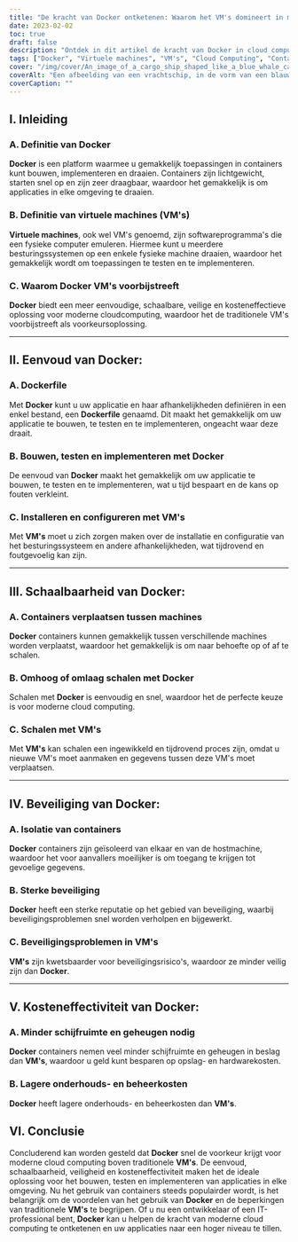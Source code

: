 ```yaml
---
title: "De kracht van Docker ontketenen: Waarom het VM's domineert in moderne cloud computing"
date: 2023-02-02
toc: true
draft: false
description: "Ontdek in dit artikel de kracht van Docker in cloud computing, omdat het VM's overtreft met zijn eenvoud, schaalbaarheid, veiligheid en kosteneffectiviteit."
tags: ["Docker", "Virtuele machines", "VM's", "Cloud Computing", "Containers", "Eenvoud", "Schaalbaarheid", "Beveiliging", "Kosteneffectiviteit", "Dockerfile", "Bouwen, testen en uitrollen", "Isolatie", "Track record veiligheid", "Kostenvergelijking", "Informatief artikel"]
cover: "/img/cover/An_image_of_a_cargo_ship_shaped_like_a_blue_whale_carrying.png"
coverAlt: "Een afbeelding van een vrachtschip, in de vorm van een blauwe vinvis, met meerdere Docker-containers aan boord"
coverCaption: ""
---
```


## I. Inleiding
### A. Definitie van Docker
**Docker** is een platform waarmee u gemakkelijk toepassingen in containers kunt bouwen, implementeren en draaien. Containers zijn lichtgewicht, starten snel op en zijn zeer draagbaar, waardoor het gemakkelijk is om applicaties in elke omgeving te draaien.

### B. Definitie van virtuele machines (VM's)
**Virtuele machines**, ook wel VM's genoemd, zijn softwareprogramma's die een fysieke computer emuleren. Hiermee kunt u meerdere besturingssystemen op een enkele fysieke machine draaien, waardoor het gemakkelijk wordt om toepassingen te testen en te implementeren.

### C. Waarom Docker VM's voorbijstreeft
**Docker** biedt een meer eenvoudige, schaalbare, veilige en kosteneffectieve oplossing voor moderne cloudcomputing, waardoor het de traditionele VM's voorbijstreeft als voorkeursoplossing.

______

## II. Eenvoud van Docker:
### A. Dockerfile
Met **Docker** kunt u uw applicatie en haar afhankelijkheden definiëren in een enkel bestand, een **Dockerfile** genaamd. Dit maakt het gemakkelijk om uw applicatie te bouwen, te testen en te implementeren, ongeacht waar deze draait.

### B. Bouwen, testen en implementeren met Docker
De eenvoud van **Docker** maakt het gemakkelijk om uw applicatie te bouwen, te testen en te implementeren, wat u tijd bespaart en de kans op fouten verkleint.

### C. Installeren en configureren met VM's
Met **VM's** moet u zich zorgen maken over de installatie en configuratie van het besturingssysteem en andere afhankelijkheden, wat tijdrovend en foutgevoelig kan zijn.

______

## III. Schaalbaarheid van Docker:
### A. Containers verplaatsen tussen machines
**Docker** containers kunnen gemakkelijk tussen verschillende machines worden verplaatst, waardoor het gemakkelijk is om naar behoefte op of af te schalen.

### B. Omhoog of omlaag schalen met Docker
Schalen met **Docker** is eenvoudig en snel, waardoor het de perfecte keuze is voor moderne cloud computing.

### C. Schalen met VM's
Met **VM's** kan schalen een ingewikkeld en tijdrovend proces zijn, omdat u nieuwe VM's moet aanmaken en gegevens tussen deze VM's moet verplaatsen.

______

## IV. Beveiliging van Docker:
### A. Isolatie van containers
**Docker** containers zijn geïsoleerd van elkaar en van de hostmachine, waardoor het voor aanvallers moeilijker is om toegang te krijgen tot gevoelige gegevens.

### B. Sterke beveiliging
**Docker** heeft een sterke reputatie op het gebied van beveiliging, waarbij beveiligingsproblemen snel worden verholpen en bijgewerkt.

### C. Beveiligingsproblemen in VM's
**VM's** zijn kwetsbaarder voor beveiligingsrisico's, waardoor ze minder veilig zijn dan **Docker**.

______

## V. Kosteneffectiviteit van Docker:
### A. Minder schijfruimte en geheugen nodig
**Docker** containers nemen veel minder schijfruimte en geheugen in beslag dan **VM's**, waardoor u geld kunt besparen op opslag- en hardwarekosten.

### B. Lagere onderhouds- en beheerkosten
**Docker** heeft lagere onderhouds- en beheerkosten dan **VM's**.


## VI. Conclusie

Concluderend kan worden gesteld dat **Docker** snel de voorkeur krijgt voor moderne cloud computing boven traditionele **VM's**. De eenvoud, schaalbaarheid, veiligheid en kosteneffectiviteit maken het de ideale oplossing voor het bouwen, testen en implementeren van applicaties in elke omgeving. Nu het gebruik van containers steeds populairder wordt, is het belangrijk om de voordelen van het gebruik van **Docker** en de beperkingen van traditionele **VM's** te begrijpen. Of u nu een ontwikkelaar of een IT-professional bent, **Docker** kan u helpen de kracht van moderne cloud computing te ontketenen en uw applicaties naar een hoger niveau te tillen.
